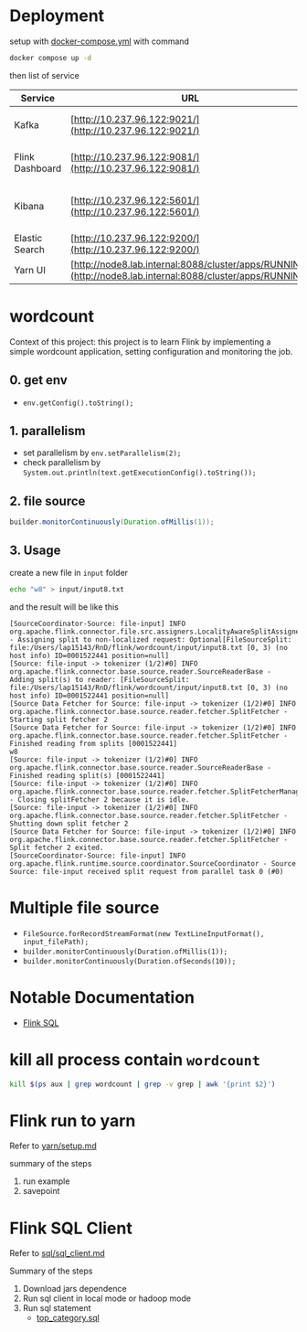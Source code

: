# Deployment
setup with [docker-compose.yml](docker-compose.yml) with command

```sh
docker compose up -d
```
then list of service

|Service| URL | Description |
|---|---|---|
|Kafka| [http://10.237.96.122:9021/](http://10.237.96.122:9021/) | Kafka Control Center |
|Flink Dashboard| [http://10.237.96.122:9081/](http://10.237.96.122:9081/) | Note that it implement localhost |
|Kibana| [http://10.237.96.122:5601/](http://10.237.96.122:5601/) | Tool to visualize elastic search data |
|Elastic Search| [http://10.237.96.122:9200/](http://10.237.96.122:9200/) | Elastic search |
|Yarn UI| [http://node8.lab.internal:8088/cluster/apps/RUNNING](http://node8.lab.internal:8088/cluster/apps/RUNNING) | Optional: Yarn UI |

# wordcount

Context of this project:
this project is to learn Flink by implementing a simple wordcount application, setting configuration and monitoring the job.

## 0. get env
- `env.getConfig().toString();`

## 1. parallelism

- set parallelism by `env.setParallelism(2);`
- check parallelism by `System.out.println(text.getExecutionConfig().toString());`

## 2. file source
```java
builder.monitorContinuously(Duration.ofMillis(1));
```
## 3. Usage

create a new file in `input` folder
```bash
echo "w8" > input/input8.txt
```

and the result will be like this

```log
[SourceCoordinator-Source: file-input] INFO org.apache.flink.connector.file.src.assigners.LocalityAwareSplitAssigner - Assigning split to non-localized request: Optional[FileSourceSplit: file:/Users/lap15143/RnD/flink/wordcount/input/input8.txt [0, 3) (no host info) ID=0001522441 position=null]
[Source: file-input -> tokenizer (1/2)#0] INFO org.apache.flink.connector.base.source.reader.SourceReaderBase - Adding split(s) to reader: [FileSourceSplit: file:/Users/lap15143/RnD/flink/wordcount/input/input8.txt [0, 3) (no host info) ID=0001522441 position=null]
[Source Data Fetcher for Source: file-input -> tokenizer (1/2)#0] INFO org.apache.flink.connector.base.source.reader.fetcher.SplitFetcher - Starting split fetcher 2
[Source Data Fetcher for Source: file-input -> tokenizer (1/2)#0] INFO org.apache.flink.connector.base.source.reader.fetcher.SplitFetcher - Finished reading from splits [0001522441]
w8
[Source: file-input -> tokenizer (1/2)#0] INFO org.apache.flink.connector.base.source.reader.SourceReaderBase - Finished reading split(s) [0001522441]
[Source: file-input -> tokenizer (1/2)#0] INFO org.apache.flink.connector.base.source.reader.fetcher.SplitFetcherManager - Closing splitFetcher 2 because it is idle.
[Source: file-input -> tokenizer (1/2)#0] INFO org.apache.flink.connector.base.source.reader.fetcher.SplitFetcher - Shutting down split fetcher 2
[Source Data Fetcher for Source: file-input -> tokenizer (1/2)#0] INFO org.apache.flink.connector.base.source.reader.fetcher.SplitFetcher - Split fetcher 2 exited.
[SourceCoordinator-Source: file-input] INFO org.apache.flink.runtime.source.coordinator.SourceCoordinator - Source Source: file-input received split request from parallel task 0 (#0)
```


# Multiple file source
- `FileSource.forRecordStreamFormat(new TextLineInputFormat(), input_filePath);`
- `builder.monitorContinuously(Duration.ofMillis(1));`
- `builder.monitorContinuously(Duration.ofSeconds(10));`


# Notable Documentation
- [Flink SQL](https://nightlies.apache.org/flink/flink-docs-master/docs/dev/table/sql/)
# kill all process contain `wordcount`
```bash
kill $(ps aux | grep wordcount | grep -v grep | awk '{print $2}')
```

# Flink run to yarn 


Refer to [yarn/setup.md](yarn/setup.md)

summary of the steps
1. run example
2. savepoint

# Flink SQL Client

Refer to [sql/sql_client.md](sql/sql_client.md)

Summary of the steps
1. Download jars dependence
2. Run sql client in local mode or hadoop mode
3. Run sql statement
    - [top_category.sql](sql/top_category.sql)
